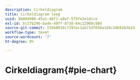 ```yaml
---
description: Cirkeldiagram
title: Cirkeldiagram leeg
uuid: 8b004980-45a1-46f1-a8ef-5f97e2e1dcce
exl-id: bc27b296-bade-497f-8738-64c22960c90d
source-git-commit: 235b8816c7397ac1ab71df650a1d4c2d681b3b2d
workflow-type: tm+mt
source-wordcount: '7'
ht-degree: 0%

---
```


# Cirkeldiagram{#pie-chart}
